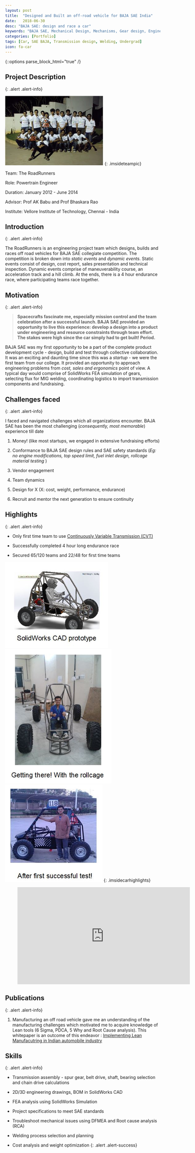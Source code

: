 ```yaml
---
layout: post
title:  "Designed and Built an off-road vehicle for BAJA SAE India"
date:   2018-06-30
desc: "BAJA SAE: design and race a car"
keywords: "BAJA SAE, Mechanical Design, Mechanisms, Gear design, Engine, Powertrain, Tuning, Transmission, CVT, Welding, Fabrication, Quality, Testing, FMEA, DFMEA, Root Cause analysis, FEA"
categories: [Portfolio]
tags: [Car, SAE BAJA, Transmission design, Welding, Undergrad]
icon: fa-car
---
```

{::options parse_block_html="true" /}

## Project Description
{: .alert .alert-info}

<div class="panel-body">

<style>
 .imsideteampic>img {
    width:30%;
    float:right;
    padding:0 5px;
  }
</style>

![The RoadRunners team photo (2013)](/static/assets/img/blog/baja/team_photo.jpg  "The RoadRunners team photo (2013)")
{: .imsideteampic}

Team: The RoadRunners

Role: Powertrain Engineer

Duration: January 2012 - June 2014  

Advisor: Prof AK Babu and Prof Bhaskara Rao  

Institute: Vellore Institute of Technology, Chennai - India


</div>

## Introduction
{: .alert .alert-info}

The RoadRunners is an engineering project team which designs, builds and races off road vehicles for BAJA SAE collegiate competition. The competition is broken down into *static events* and *dynamic events*. Static events consist of design, cost report, sales presentation and technical inspection. Dynamic events comprise of maneuverability course, an acceleration track and a hill climb. At the ends, there is a 4 hour endurance race, where participating teams race together.



## Motivation
{: .alert .alert-info}

> **Spacecrafts fascinate me, especially mission control and the team celebration after a successful launch. BAJA SAE provided an opportunity to live this experience: develop a design into a product under engineering and resource constraints through team effort. The stakes were high since the car simply had to get built! Period.**

BAJA SAE was my first opportunity to be a part of the complete product development cycle - design, build and test through collective collaboration. It was an exciting and daunting time since this was a *startup* - we were the first team from our college. It provided an opportunity to approach engineering problems from *cost, sales and ergonomics* point of view. A typical day would comprise of SolidWorks FEA simulation of gears, selecting flux for MIG welding, coordinating logistics to import transmission components and fundraising.

## Challenges faced
{: .alert .alert-info}

I faced and navigated challenges which all organizations encounter. BAJA SAE has been the most challenging (*consequently, most memorable*) experience till date

1. Money! (like most startups, we engaged in extensive fundraising efforts)

2. Conformance to BAJA SAE design rules and SAE safety standards (*Eg: no engine modifications, top speed limit, fuel inlet design, rollcage material testing* )

3. Vendor engagement

4. Team dynamics

5. Design for X (X: cost, weight, performance, endurance)

6. Recruit and mentor the next generation to ensure continuity

## Highlights
{: .alert .alert-info}

* Only first time team to use [Continuously Variable Transmission (CVT)](https://en.wikipedia.org/wiki/Continuously_variable_transmission)

* Successfully completed 4 hour long endurance race

* Secured 65/120 teams and 22/48 for first time teams



<style>
 .imsidecarhighlights>img {
    max-width:30%;
    padding:0 5px;
  }
</style>

![The RoadRunners 1.0 BAJA SAE car SolidWorks CAD model ](/static/assets/img/blog/baja/car_design.jpg "SolidWorks CAD model of BAJA SAE car")
![The RoadRunners 1.0 BAJA SAE car rollcage](/static/assets/img/blog/baja/car_rollcage.jpg "The RoadRunners BAJA SAE car rollcage")
![The RoadRunners 1.0 BAJA SAE car ](/static/assets/img/blog/baja/car_actual.jpg "The RoadRunners 1.0 BAJA SAE car")
{: .imsidecarhighlights}


<!-- blank line -->
<figure class="video_container">
  <iframe width="560" height="315" src="https://www.youtube.com/embed/tFCxI_BfizA" frameborder="0" allow="autoplay; encrypted-media" allowfullscreen></iframe>
</figure>
<!-- blank line -->

## Publications
{: .alert .alert-info}

1. Manufacturing an off road vehicle gave me an understanding of the manufacturing challenges which motivated me to acquire knowledge of Lean tools (6 Sigma, PDCA, 5 Why and Root Cause analysis). This whitepaper is an outcome of this endeavor  : [Implementing Lean Manufacutring in Indian automobile industry]()


## Skills
{: .alert .alert-info}

* Transmission assembly - spur gear, belt drive, shaft, bearing selection and chain drive calculations

* 2D/3D engineering drawings, BOM in SolidWorks CAD

* FEA analysis using SolidWorks Simulation

* Project specifications to meet SAE standards

* Troubleshoot mechanical issues using DFMEA and Root cause analysis (RCA)

* Welding process selection and planning

* Cost analysis and weight optimization
{: .alert .alert-success}
